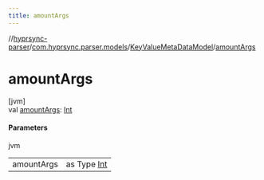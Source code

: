 ```yaml
---
title: amountArgs
---
```

//[hyprsync-parser](../../../index.html)/[com.hyprsync.parser.models](../index.html)/[KeyValueMetaDataModel](index.html)/[amountArgs](amount-args.html)



# amountArgs



[jvm]\
val [amountArgs](amount-args.html): [Int](https://kotlinlang.org/api/core/kotlin-stdlib/kotlin/-int/index.html)



#### Parameters


jvm

| | |
|---|---|
| amountArgs | as Type [Int](https://kotlinlang.org/api/core/kotlin-stdlib/kotlin/-int/index.html) |



